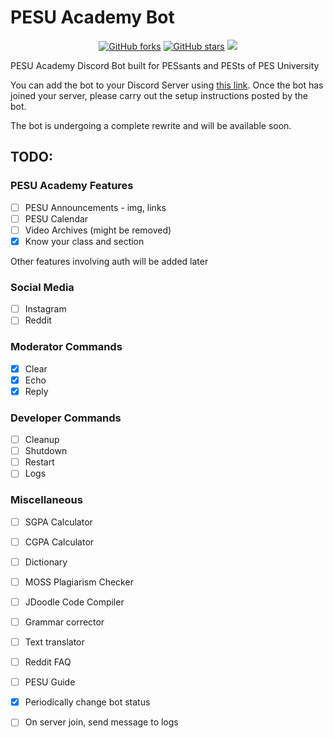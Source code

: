 # PESU Academy Bot

<p align="center">
    <a href="https://github.com/HackerSpace-PESU/pesu-academy-bot/issues" alt="issues">
    <img alt="GitHub forks" src="https://img.shields.io/github/issues/HackerSpace-PESU/pesu-academy-bot"></a>
    <a href="https://github.com/HackerSpace-PESU/pesu-academy-bot/stargazers" alt="Stars">
    <img alt="GitHub stars" src="https://img.shields.io/github/stars/HackerSpace-PESU/pesu-academy-bot"></a>
    <a href="https://github.com/HackerSpace-PESU/pesu-academy-bot/contributors" alt="Contributors">
    <img src="https://img.shields.io/github/contributors/HackerSpace-PESU/pesu-academy-bot"/></a>
</p>

PESU Academy Discord Bot built for PESsants and PESts of PES University

You can add the bot to your Discord Server using [this link](https://discord.com/api/oauth2/authorize?client_id=847138055978614845&permissions=277025647616&scope=bot). Once the bot has joined your server, please carry out the setup instructions posted by the bot.

The bot is undergoing a complete rewrite and will be available soon.

## TODO:

### PESU Academy Features
- [ ] PESU Announcements - img, links
- [ ] PESU Calendar
- [ ] Video Archives (might be removed)
- [x] Know your class and section

Other features involving auth will be added later

### Social Media
- [ ] Instagram
- [ ] Reddit

### Moderator Commands
- [x] Clear
- [x] Echo
- [x] Reply

### Developer Commands
- [ ] Cleanup
- [ ] Shutdown
- [ ] Restart
- [ ] Logs

### Miscellaneous
- [ ] SGPA Calculator
- [ ] CGPA Calculator
- [ ] Dictionary
- [ ] MOSS Plagiarism Checker
- [ ] JDoodle Code Compiler
- [ ] Grammar corrector
- [ ] Text translator
- [ ] Reddit FAQ
- [ ] PESU Guide
- [x] Periodically change bot status
- [ ] On server join, send message to logs




